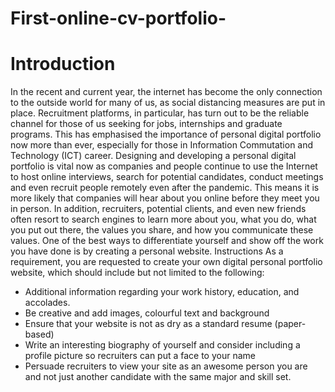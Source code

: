 # First-online-cv-portfolio-

# Introduction
In the recent and current year, the internet has become the only connection to the 
outside world for many of us, as social distancing measures are put in place. 
Recruitment platforms, in particular, has turn out to be the reliable channel for those 
of us seeking for jobs, internships and graduate programs. This has emphasised the 
importance of personal digital portfolio now more than ever, especially for those in 
Information Commutation and Technology (ICT) career.
Designing and developing a personal digital portfolio is vital now as companies and 
people continue to use the Internet to host online interviews, search for potential 
candidates, conduct meetings and even recruit people remotely even after the 
pandemic. This means it is more likely that companies will hear about you online 
before they meet you in person. In addition, recruiters, potential clients, and even new 
friends often resort to search engines to learn more about you, what you do, what you 
put out there, the values you share, and how you communicate these values. One of 
the best ways to differentiate yourself and show off the work you have done is by 
creating a personal website. 
Instructions
As a requirement, you are requested to create your own digital personal portfolio
website, which should include but not limited to the following:
- Additional information regarding your work history, education, and accolades.
- Be creative and add images, colourful text and background
- Ensure that your website is not as dry as a standard resume (paper-based)
- Write an interesting biography of yourself and consider including a profile 
picture so recruiters can put a face to your name
- Persuade recruiters to view your site as an awesome person you are and not 
just another candidate with the same major and skill set.

